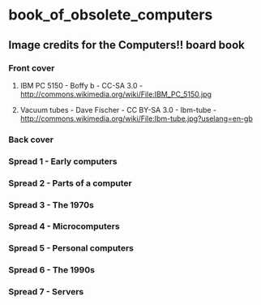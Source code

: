 book_of_obsolete_computers
==========================


## Image credits for the Computers!! board book


### Front cover

1. IBM PC 5150 - Boffy b - CC-SA 3.0 - http://commons.wikimedia.org/wiki/File:IBM_PC_5150.jpg

2. Vacuum tubes - Dave Fischer - CC BY-SA 3.0 - Ibm-tube - http://commons.wikimedia.org/wiki/File:Ibm-tube.jpg?uselang=en-gb

### Back cover

### Spread 1 - Early computers

### Spread 2 - Parts of a computer

### Spread 3 - The 1970s

### Spread 4 - Microcomputers

### Spread 5 - Personal computers

### Spread 6 - The 1990s

### Spread 7 - Servers


